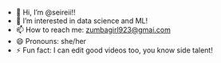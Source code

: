 - 👋 Hi, I’m @seireii!!
- 👀 I’m interested in data science and ML!
- 📫 How to reach me: zumbagirl923@gmai.com
- 😄 Pronouns: she/her
- ⚡ Fun fact: I can edit good videos too, you know side talent!

<!---
seireii/seireii is a ✨ special ✨ repository because its `README.md` (this file) appears on your GitHub profile.
You can click the Preview link to take a look at your changes.
--->
